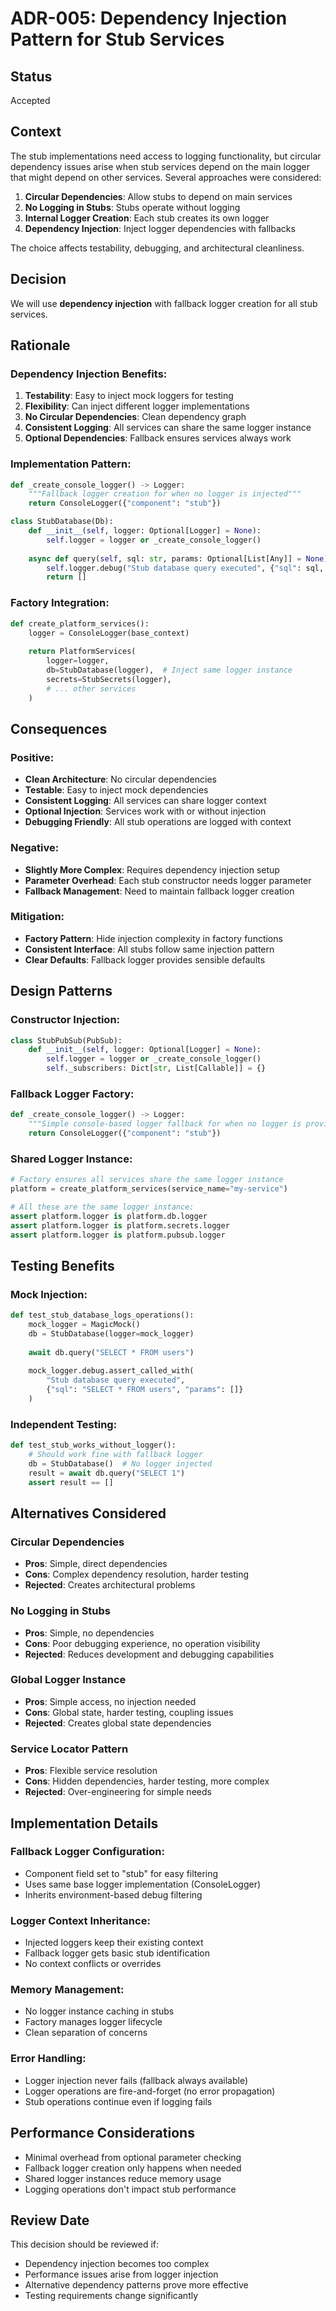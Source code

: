 # ADR-005: Dependency Injection Pattern for Stub Services

## Status
Accepted

## Context
The stub implementations need access to logging functionality, but circular dependency issues arise when stub services depend on the main logger that might depend on other services. Several approaches were considered:

1. **Circular Dependencies**: Allow stubs to depend on main services
2. **No Logging in Stubs**: Stubs operate without logging
3. **Internal Logger Creation**: Each stub creates its own logger
4. **Dependency Injection**: Inject logger dependencies with fallbacks

The choice affects testability, debugging, and architectural cleanliness.

## Decision
We will use **dependency injection** with fallback logger creation for all stub services.

## Rationale

### Dependency Injection Benefits:
1. **Testability**: Easy to inject mock loggers for testing
2. **Flexibility**: Can inject different logger implementations
3. **No Circular Dependencies**: Clean dependency graph
4. **Consistent Logging**: All services can share the same logger instance
5. **Optional Dependencies**: Fallback ensures services always work

### Implementation Pattern:
```python
def _create_console_logger() -> Logger:
    """Fallback logger creation for when no logger is injected"""
    return ConsoleLogger({"component": "stub"})

class StubDatabase(Db):
    def __init__(self, logger: Optional[Logger] = None):
        self.logger = logger or _create_console_logger()
        
    async def query(self, sql: str, params: Optional[List[Any]] = None) -> List[Dict[str, Any]]:
        self.logger.debug("Stub database query executed", {"sql": sql, "params": params})
        return []
```

### Factory Integration:
```python
def create_platform_services():
    logger = ConsoleLogger(base_context)
    
    return PlatformServices(
        logger=logger,
        db=StubDatabase(logger),  # Inject same logger instance
        secrets=StubSecrets(logger),
        # ... other services
    )
```

## Consequences

### Positive:
- **Clean Architecture**: No circular dependencies
- **Testable**: Easy to inject mock dependencies
- **Consistent Logging**: All services can share logger context
- **Optional Injection**: Services work with or without injection
- **Debugging Friendly**: All stub operations are logged with context

### Negative:
- **Slightly More Complex**: Requires dependency injection setup
- **Parameter Overhead**: Each stub constructor needs logger parameter
- **Fallback Management**: Need to maintain fallback logger creation

### Mitigation:
- **Factory Pattern**: Hide injection complexity in factory functions
- **Consistent Interface**: All stubs follow same injection pattern
- **Clear Defaults**: Fallback logger provides sensible defaults

## Design Patterns

### Constructor Injection:
```python
class StubPubSub(PubSub):
    def __init__(self, logger: Optional[Logger] = None):
        self.logger = logger or _create_console_logger()
        self._subscribers: Dict[str, List[Callable]] = {}
```

### Fallback Logger Factory:
```python
def _create_console_logger() -> Logger:
    """Simple console-based logger fallback for when no logger is provided"""
    return ConsoleLogger({"component": "stub"})
```

### Shared Logger Instance:
```python
# Factory ensures all services share the same logger instance
platform = create_platform_services(service_name="my-service")

# All these are the same logger instance:
assert platform.logger is platform.db.logger
assert platform.logger is platform.secrets.logger
assert platform.logger is platform.pubsub.logger
```

## Testing Benefits

### Mock Injection:
```python
def test_stub_database_logs_operations():
    mock_logger = MagicMock()
    db = StubDatabase(logger=mock_logger)
    
    await db.query("SELECT * FROM users")
    
    mock_logger.debug.assert_called_with(
        "Stub database query executed",
        {"sql": "SELECT * FROM users", "params": []}
    )
```

### Independent Testing:
```python
def test_stub_works_without_logger():
    # Should work fine with fallback logger
    db = StubDatabase()  # No logger injected
    result = await db.query("SELECT 1")
    assert result == []
```

## Alternatives Considered

### Circular Dependencies
- **Pros**: Simple, direct dependencies
- **Cons**: Complex dependency resolution, harder testing
- **Rejected**: Creates architectural problems

### No Logging in Stubs
- **Pros**: Simple, no dependencies
- **Cons**: Poor debugging experience, no operation visibility
- **Rejected**: Reduces development and debugging capabilities

### Global Logger Instance
- **Pros**: Simple access, no injection needed
- **Cons**: Global state, harder testing, coupling issues
- **Rejected**: Creates global state dependencies

### Service Locator Pattern
- **Pros**: Flexible service resolution
- **Cons**: Hidden dependencies, harder testing, more complex
- **Rejected**: Over-engineering for simple needs

## Implementation Details

### Fallback Logger Configuration:
- Component field set to "stub" for easy filtering
- Uses same base logger implementation (ConsoleLogger)
- Inherits environment-based debug filtering

### Logger Context Inheritance:
- Injected loggers keep their existing context
- Fallback logger gets basic stub identification
- No context conflicts or overrides

### Memory Management:
- No logger instance caching in stubs
- Factory manages logger lifecycle
- Clean separation of concerns

### Error Handling:
- Logger injection never fails (fallback always available)
- Logger operations are fire-and-forget (no error propagation)
- Stub operations continue even if logging fails

## Performance Considerations
- Minimal overhead from optional parameter checking
- Fallback logger creation only happens when needed
- Shared logger instances reduce memory usage
- Logging operations don't impact stub performance

## Review Date
This decision should be reviewed if:
- Dependency injection becomes too complex
- Performance issues arise from logger injection
- Alternative dependency patterns prove more effective
- Testing requirements change significantly